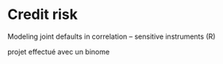 # Credit risk

Modeling joint defaults in correlation – sensitive instruments (R)

projet effectué avec un binome
